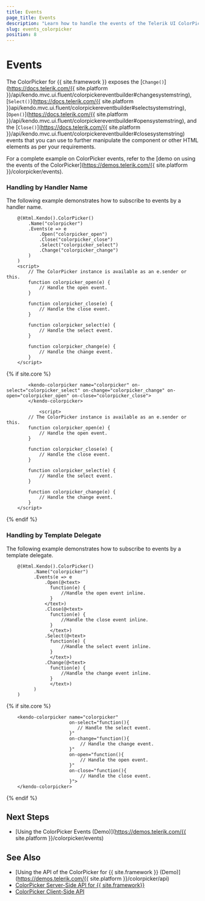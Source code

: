 ```yaml
---
title: Events
page_title: Events
description: "Learn how to handle the events of the Telerik UI ColorPicker component for {{ site.framework }}."
slug: events_colorpicker
position: 8
---
```


# Events

The ColorPicker for {{ site.framework }} exposes the [`Change()`](https://docs.telerik.com/{{ site.platform }}/api/kendo.mvc.ui.fluent/colorpickereventbuilder#changesystemstring), [`Select()`](https://docs.telerik.com/{{ site.platform }}api/kendo.mvc.ui.fluent/colorpickereventbuilder#selectsystemstring), [`Open()`](https://docs.telerik.com/{{ site.platform }}/api/kendo.mvc.ui.fluent/colorpickereventbuilder#opensystemstring), and the [`Close()`](https://docs.telerik.com/{{ site.platform }}/api/kendo.mvc.ui.fluent/colorpickereventbuilder#closesystemstring) events that you can use to further manipulate the component or other HTML elements as per your requirements.

For a complete example on ColorPicker events, refer to the [demo on using the events of the ColorPicker](https://demos.telerik.com/{{ site.platform }}/colorpicker/events).

### Handling by Handler Name

The following example demonstrates how to subscribe to events by a handler name.

```HtmlHelper
    @(Html.Kendo().ColorPicker()
        .Name("colorpicker")
        .Events(e => e
            .Open("colorpicker_open")
            .Close("colorpicker_close")
            .Select("colorpicker_select")
            .Change("colorpicker_change")
        )
    )
    <script>
        // The ColorPicker instance is available as an e.sender or this.
        function colorpicker_open(e) {
            // Handle the open event.
        }

        function colorpicker_close(e) {
            // Handle the close event.
        }

        function colorpicker_select(e) {
            // Handle the select event.
        }

        function colorpicker_change(e) {
            // Handle the change event.
        }
    </script>
```
{% if site.core %}
```TagHelper
        <kendo-colorpicker name="colorpicker" on-select="colorpicker_select" on-change="colorpicker_change" on-open="colorpicker_open" on-close="colorpicker_close">
		</kendo-colorpicker>

            <script>
        // The ColorPicker instance is available as an e.sender or this.
        function colorpicker_open(e) {
            // Handle the open event.
        }

        function colorpicker_close(e) {
            // Handle the close event.
        }

        function colorpicker_select(e) {
            // Handle the select event.
        }

        function colorpicker_change(e) {
            // Handle the change event.
        }
    </script>
```
{% endif %}

### Handling by Template Delegate

The following example demonstrates how to subscribe to events by a template delegate.

```HtmlHelper
    @(Html.Kendo().ColorPicker()
          .Name("colorpicker")
          .Events(e => e
              .Open(@<text>
                function(e) {
                    //Handle the open event inline.
                }
              </text>)
              .Close(@<text>
                function(e) {
                    //Handle the close event inline.
                }
                </text>)
              .Select(@<text>
                function(e) {
                    //Handle the select event inline.
                }
                </text>)
              .Change(@<text>
                function(e) {
                    //Handle the change event inline.
                }
                </text>)
          )
    )
```
{% if site.core %}
```TagHelper
    <kendo-colorpicker name="colorpicker" 
                       on-select="function(){
                          // Handle the select event.
                       }" 
                       on-change="function(){
                           // Handle the change event.
                       }"
                       on-open="function(){
                           // Handle the open event.
                       }" 
                       on-close="function(){
                           // Handle the close event.
                       }">
    </kendo-colorpicker>
```
{% endif %}

## Next Steps

* [Using the ColorPicker Events (Demo)](https://demos.telerik.com/{{ site.platform }}/colorpicker/events)

## See Also

* [Using the API of the ColorPicker for {{ site.framework }} (Demo)](https://demos.telerik.com/{{ site.platform }}/colorpicker/api)
* [ColorPicker Server-Side API for {{ site.framework}}](/api/colorpicker)
* [ColorPicker Client-Side API](https://docs.telerik.com/kendo-ui/api/javascript/ui/colorpicker)

